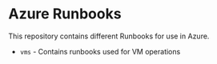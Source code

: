 # Azure Runbooks

This repository contains different Runbooks for use in Azure.

- `vms` - Contains runbooks used for VM operations
